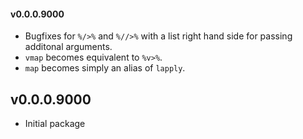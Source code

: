 #### v0.0.0.9000

* Bugfixes for `%/>%` and `%//>%` with a list right hand side for passing additonal arguments.
* `vmap` becomes equivalent to `%v>%`.
* `map` becomes simply an alias of `lapply`.

## v0.0.0.9000

* Initial package
